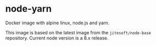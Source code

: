 # node-yarn

Docker image with alpine linux, node.js and yarn.

This image is based on the latest image from the `jitesoft/node-base` repository. Current node version is a 8.x release.